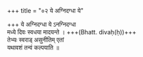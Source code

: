 +++
title = "०२ ये अग्निदग्धा ये"

+++
ये अग्निदग्धा ये ऽनग्निदग्धा  
मध्ये दिवः स्वधया मादयन्ते । +++(Bhatt. divaḥ(ḥ))+++  
तेभ्यः स्वराड् असुनीतिम् एतां  
यथावशं तन्वं कल्पयाति ॥